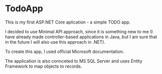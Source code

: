 # TodoApp

This is my first ASP.NET Core aplication - a simple TODO app.

I decided to use Minimal API approach, since it is something new to me (I have already made controller-based applications in Java, but I am sure that in the future I will also use this approach in .NET).

To create this app, I used official Microsoft documentation.

The application is also connceted to MS SQL Server and uses Entity Framework to map objects to records.

